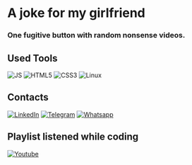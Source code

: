 # A joke for my girlfriend

### One fugitive button with random nonsense videos.

## Used Tools
![JS](https://img.shields.io/badge/JavaScript-F7DF1E?style=for-the-badge&logo=javascript&logoColor=black)
![HTML5](https://img.shields.io/badge/HTML5-E34F26?style=for-the-badge&logo=html5&logoColor=white)
![CSS3](https://img.shields.io/badge/CSS3-1572B6?style=for-the-badge&logo=css3&logoColor=white)
![Linux](https://img.shields.io/badge/Linux-FCC624?style=for-the-badge&logo=linux&logoColor=black)


## Contacts
[![LinkedIn](https://img.shields.io/badge/LinkedIn-0077B5?style=for-the-badge&logo=linkedin&logoColor=white)](https://www.linkedin.com/in/raphael-azambuja-15001a212/)
[![Telegram](https://img.shields.io/badge/Telegram-2CA5E0?style=for-the-badge&logo=telegram&logoColor=white)](https://t.me/RaphaelAzambuja)
[![Whatsapp](https://img.shields.io/badge/WhatsApp-25D366?style=for-the-badge&logo=whatsapp&logoColor=white)](https://api.whatsapp.com/send/?phone=554899341106&text&type=phone_number&app_absent=0)

## Playlist listened while coding
[![Youtube](https://img.shields.io/badge/YouTube-FF0000?style=for-the-badge&logo=youtube&logoColor=white)](https://music.youtube.com/browse/VLPLFlBwRR-pMPGnLoUuBa_bDaCBEp3gBTs6)
